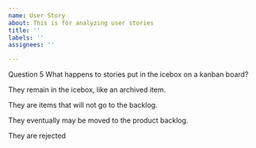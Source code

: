 ```yaml
---
name: User Story
about: This is for analyzing user stories
title: ''
labels: ''
assignees: ''

---
```


Question 5
What happens to stories put in the icebox on a kanban board?


They remain in the icebox, like an archived item.



They are items that will not go to the backlog.



They eventually may be moved to the product backlog.



They are rejected
